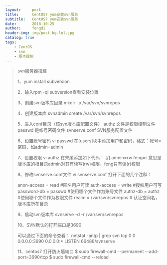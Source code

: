 ```yaml
---
layout:     post
title:      CentOS7 yum安装svn服务
subtitle:   CentOS7 yum安装svn服务
date:       2018-10-25
author:     fengdi
header-img: img/post-bg-lol.jpg
catalog: true
tags:
    - CentOS
    - svn
    - 版本控制
---
```


>svn服务器搭建
>
>1、yum install subversion
>
>2、输入rpm -ql subversion查看安装位置
>
>3、创建svn版本库目录
>mkdir -p /var/svn/svnrepos
>
>4、创建版本库
>svnadmin create /var/svn/svnrepos
>
>5、进入conf目录（该svn版本库配置文件）
>authz    文件是权限控制文件
>passwd    是帐号密码文件
>svnserve.conf    SVN服务配置文件
>
>6、设置账号密码
>vi passwd
>在[users]块中添加用户和密码，格式：帐号=密码，如admin=admin
>
>7、设置权限
>vi authz
>在末尾添加如下代码：
>[/]
>admin=rw
>feng=r
>意思是版本库的根目录admin对其有读写(rw)权限，feng只有读(r)权限
>
>8、修改svnserve.conf文件
>vi svnserve.conf
>打开下面的几个注释：
>
>anon-access = read #匿名用户可读
>auth-access = write #授权用户可写
>password-db = passwd #使用哪个文件作为账号文件
>authz-db = authz #使用哪个文件作为权限文件
>realm = /var/svn/svnrepos # 认证空间名，版本库所在目录
>
>9、启动svn版本库
>svnserve -d -r /var/svn/svnrepos
>
>10、SVN默认的打开端口是3690
>
>可以通过下面的命令查看：
>netstat -antp | grep svn
>tcp        0      0 0.0.0.0:3690            0.0.0.0:*               LISTEN      66486/svnserve 
>
>11、centos7 打开防火墙端口
>$ sudo firewall-cmd --permanent --add-port=3690/tcp
>$ sudo firewall-cmd --reload
